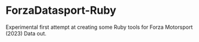 # ForzaDatasport-Ruby
Experimental first attempt at creating some Ruby tools for Forza Motorsport (2023) Data out.
